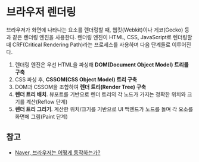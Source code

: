 # 브라우저 렌더링
브라우저가 화면에 나타나는 요소를 렌더링할 때, 웹킷(Webkit)이나 게코(Gecko) 등과 같은 렌더링 엔진을 사용한다. 렌더링 엔진이 HTML, CSS, JavaScript로 렌더링할 때 CRF(Critical Rendering Path)라는 프로세스를 사용하며 다음 단계들로 이루어진다.

1. 렌더링 엔진은 우선 HTML을 파싱해 **DOM(Document Object Model) 트리를 구축**
2. CSS 파싱 후, **CSSOM(CSS Object Model) 트리 구축**
3. DOM과 CSSOM을 조합하여 **렌더 트리(Render Tree) 구축**
4. **렌더 트리 배치**. 뷰포트를 기반으로 렌더 트리의 각 노드가 가지는 정확한 위치와 크기를 계산(Reflow 단계)
5. **렌더 트리 그리기**. 계산한 위치/크기를 기반으로 UI 백엔드가 노드를 돌며 각 요소를 화면에 그림(Paint 단계)

## 참고
- [Naver, 브라우저는 어떻게 동작하는가?](https://d2.naver.com/helloworld/59361)
